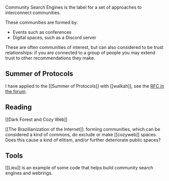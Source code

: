 ---
---

Community Search Engines is the label for a set of approaches to interconnect communities. 

These communities are formed by:

* Events such as conferences
* Digital spaces, such as a Discord server

These are often communities of interest, but can also considered to be trust relationships: if you are connected to a group of people you may extend trust to other recommendations they make. 

## Summer of Protocols

I have applied to the [[Summer of Protocols]] with [[walkah]], see the [RFC in the forum](https://forum.summerofprotocols.com/t/pig-community-search-engines-event-chat-artifacts-as-research-building-block/879).

## Reading 

[[Dark Forest and Cozy Web]]

[[The Brazilianization of the Internet]]: forming communities, which can be considered a kind of commons, do exclude or make [[cozyweb]] spaces. Does this cause a kind of elitism, and/or further deteriorate public spaces?
## Tools

[[Lieu]] is an example of some code that helps build community search engines and webrings.